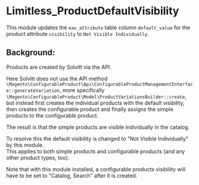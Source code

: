 # Limitless_ProductDefaultVisibility


This module updates the `eav_attribute`  table column `default_value` for the product attribute `visibility`
to `Not Visible Individually`.  

## Background:
Products are created by Solvitt via the API.  

Here Solvitt does not use the API method  
`\Magento\ConfigurableProduct\Api\ConfigurableProductManagementInterface::generateVariation`,
more specifically `\Magento\ConfigurableProduct\Model\ProductVariationsBuilder::create`, but instead
first creates the individual products with the default visibility, then creates the configurable product
and finally assigns the simple products to the configurable product.  

The result is that the simple products are visible individually in the catalog.  

To resolve this the default visibility is changed to "Not Visible Individually" by this module.  
This applies to both simple products and configurable products (and any other product types, too).  

Note that with this module installed, a configurable products visibility will have to be set to "Catalog, Search" after
it is created.


